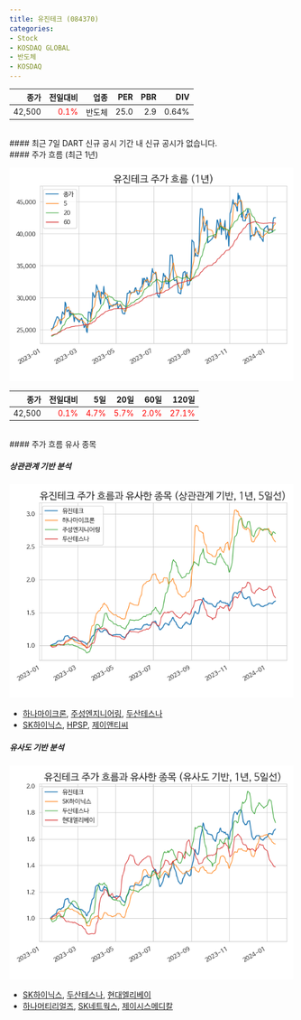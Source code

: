 ```yaml
---
title: 유진테크 (084370)
categories:
- Stock
- KOSDAQ GLOBAL
- 반도체
- KOSDAQ
---
```


|**종가**|**전일대비**|**업종**|**PER**|**PBR**|**DIV**|
|-------:|-----------:|-------:|------:|------:|------:|
|42,500|<span style="color: red">0.1%</span>|반도체|25.0|2.9|0.64%|

<!-- more -->

<br>
#### 최근 7일 DART 신규 공시
기간 내 신규 공시가 없습니다.

<br>
#### 주가 흐름 (최근 1년)

![084370](/assets/images/stock/084370.png)

|**종가**|**전일대비**|**5일**|**20일**|**60일**|**120일**|
|---:|-------:|--:|---:|---:|----:|
|42,500|<span style="color: red">0.1%</span>|<span style="color: red">4.7%</span>|<span style="color: red">5.7%</span>|<span style="color: red">2.0%</span>|<span style="color: red">27.1%</span>|

<br>
#### 주가 흐름 유사 종목

##### 상관관계 기반 분석

![084370](/assets/images/stock/084370_corr.png)
- [하나마이크론](/067310/), [주성엔지니어링](/036930/), [두산테스나](/131970/)
- [SK하이닉스](/000660/), [HPSP](/403870/), [제이앤티씨](/204270/)

##### 유사도 기반 분석

![084370](/assets/images/stock/084370_sim.png)
- [SK하이닉스](/000660/), [두산테스나](/131970/), [현대엘리베이](/017800/)
- [하나머티리얼즈](/166090/), [SK네트웍스](/001740/), [제이시스메디칼](/287410/)